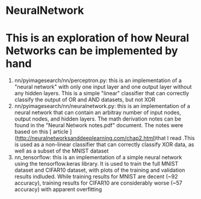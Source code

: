 # NeuralNetwork
# This is an exploration of how Neural Networks can be implemented by hand
1. nn/pyimagesearch/nn/perceptron.py: this is an implementation of a "neural network" with only one input layer and one
   output layer without any hidden layers. This is a simple "linear" classifier that can correctly classify the output
   of OR and AND datasets, but not XOR
2. nn/pyimagesearch/nn/neuralnetwork.py: this is an implementation of a neural network that can contain an arbitray
   number of input nodes, output nodes, and hidden layers. The math derivation notes can be found in the "Neural Network
   notes.pdf" document. The notes were based on this [ article ] (http://neuralnetworksanddeeplearning.com/chap2.html)that I read .This is used as a non-linear classifier that can correctly classify XOR data, as well as a
   subset of the MNIST dataset
3. nn_tensorflow: this is an implementation of a simple neural network using the tensorflow.keras library. It is used to
   train the full MNIST dataset and CIFAR10 dataset, with plots of the training and validation results indluded. While
   training results for MNIST are decent (~92 accuracy), training results for CIFAR10 are considerably worse (~57
   accuracy) with apparent overfitting
